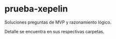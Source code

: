 # prueba-xepelin

Soluciones preguntas de MVP y razonamiento lógico.

Detalle se encuentra en sus respectivas carpetas.